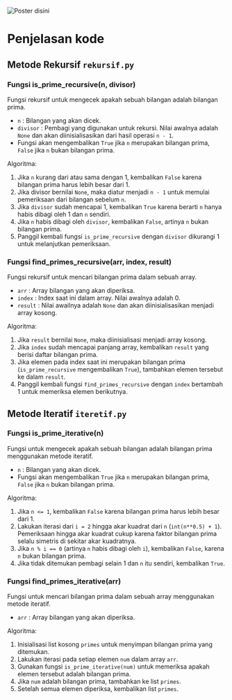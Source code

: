 ![Poster disini](https://)

# Penjelasan kode

## Metode Rekursif `rekursif.py`

### Fungsi is_prime_recursive(n, divisor)

Fungsi rekursif untuk mengecek apakah sebuah bilangan adalah bilangan prima.

- `n` : Bilangan yang akan dicek.
- `divisor` : Pembagi yang digunakan untuk rekursi. Nilai awalnya adalah `None` dan akan diinisialisasikan dari hasil operasi `n - 1`.
- Fungsi akan mengembalikan `True` jika `n` merupakan bilangan prima, `False` jika `n` bukan bilangan prima.

Algoritma:

1. Jika `n` kurang dari atau sama dengan 1, kembalikan `False` karena bilangan prima harus lebih besar dari 1.
2. Jika divisor bernilai `None`, maka diatur menjadi `n - 1` untuk memulai pemeriksaan dari bilangan sebelum `n`.
3. Jika `divisor` sudah mencapai 1, kembalikan `True` karena berarti `n` hanya habis dibagi oleh 1 dan `n` sendiri.
4. Jika `n` habis dibagi oleh `divisor`, kembalikan `False`, artinya `n` bukan bilangan prima.
5. Panggil kembali fungsi `is_prime_recursive` dengan `divisor` dikurangi 1 untuk melanjutkan pemeriksaan.

### Fungsi find_primes_recursive(arr, index, result)

Fungsi rekursif untuk mencari bilangan prima dalam sebuah array.

- `arr` : Array bilangan yang akan diperiksa.
- `index` : Index saat ini dalam array. Nilai awalnya adalah 0.
- `result` : Nilai awailnya adalah `None` dan akan diinisialisasikan menjadi array kosong.

Algoritma:

1. Jika `result` bernilai `None`, maka diinisialisasi menjadi array kosong.
2. Jika `index` sudah mencapai panjang array, kembalikan `result` yang berisi daftar bilangan prima.
3. Jika elemen pada index saat ini merupakan bilangan prima (`is_prime_recursive` mengembalikan `True`), tambahkan elemen tersebut ke dalam `result`.
4. Panggil kembali fungsi `find_primes_recursive` dengan `index` bertambah 1 untuk memeriksa elemen berikutnya.

## Metode Iteratif `iteretif.py`

### Fungsi is_prime_iterative(n)

Fungsi untuk mengecek apakah sebuah bilangan adalah bilangan prima menggunakan metode iteratif.

- `n` : Bilangan yang akan dicek.
- Fungsi akan mengembalikan `True` jika `n` merupakan bilangan prima, `False` jika `n` bukan bilangan prima.

Algoritma:

1. Jika `n <= 1`, kembalikan `False` karena bilangan prima harus lebih besar dari 1.
2. Lakukan iterasi dari `i = 2` hingga akar kuadrat dari `n` (`int(n**0.5) + 1`). Pemeriksaan hingga akar kuadrat cukup karena faktor bilangan prima selalu simetris di sekitar akar kuadratnya.
3. Jika `n % i == 0` (artinya `n` habis dibagi oleh `i`), kembalikan `False`, karena `n` bukan bilangan prima.
4. Jika tidak ditemukan pembagi selain 1 dan `n` itu sendiri, kembalikan `True`.

### Fungsi find_primes_iterative(arr)

Fungsi untuk mencari bilangan prima dalam sebuah array menggunakan metode iteratif.

- `arr` : Array bilangan yang akan diperiksa.

Algoritma:

1. Inisialisasi list kosong `primes` untuk menyimpan bilangan prima yang ditemukan.
2. Lakukan iterasi pada setiap elemen `num` dalam array `arr`.
3. Gunakan fungsi `is_prime_iterative(num)` untuk memeriksa apakah elemen tersebut adalah bilangan prima.
4. Jika `num` adalah bilangan prima, tambahkan ke list `primes`.
5. Setelah semua elemen diperiksa, kembalikan list `primes`.
